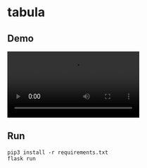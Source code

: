 # tabula

## Demo

![Basic rewrite rule](./demos/Basic_rewrite_rule.mov)

## Run
```
pip3 install -r requirements.txt
flask run
```

